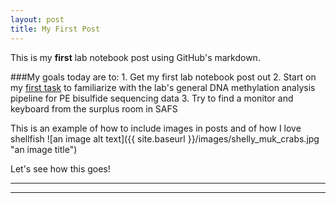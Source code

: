```yaml
---
layout: post
title: My First Post
---
```


This is my **first** lab notebook post using GitHub's markdown.

###My goals today are to:
	1. Get my first lab notebook post out
	2. Start on my [first task](https://github.com/RobertsLab/resources/issues/379#event-1850948742) to familiarize with the lab's general DNA methylation analysis pipeline for PE bisulfide sequencing data
	3. Try to find a monitor and keyboard from the surplus room in SAFS

 
This is an example of how to include images in posts and of how I love shellfish
![an image alt text]({{ site.baseurl }}/images/shelly_muk_crabs.jpg "an image title")

Let's see how this goes!




----
****